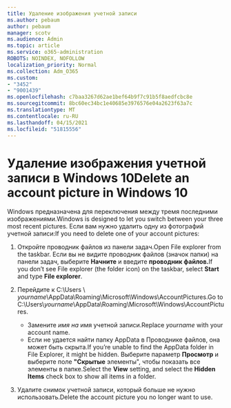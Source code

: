 ```yaml
---
title: Удаление изображения учетной записи
ms.author: pebaum
author: pebaum
manager: scotv
ms.audience: Admin
ms.topic: article
ms.service: o365-administration
ROBOTS: NOINDEX, NOFOLLOW
localization_priority: Normal
ms.collection: Adm_O365
ms.custom:
- "3452"
- "9001439"
ms.openlocfilehash: c7baa3267d62ae1bef64b9f7c91b5f8aedfcbc8e
ms.sourcegitcommit: 8bc60ec34bc1e40685e3976576e04a2623f63a7c
ms.translationtype: MT
ms.contentlocale: ru-RU
ms.lasthandoff: 04/15/2021
ms.locfileid: "51815556"
---
```

# <a name="delete-an-account-picture-in-windows-10"></a><span data-ttu-id="14882-102">Удаление изображения учетной записи в Windows 10</span><span class="sxs-lookup"><span data-stu-id="14882-102">Delete an account picture in Windows 10</span></span>

<span data-ttu-id="14882-103">Windows предназначена для переключения между тремя последними изображениями.</span><span class="sxs-lookup"><span data-stu-id="14882-103">Windows is designed to let you switch between your three most recent pictures.</span></span> <span data-ttu-id="14882-104">Если вам нужно удалить одну из фотографий учетной записи:</span><span class="sxs-lookup"><span data-stu-id="14882-104">If you need to delete one of your account pictures:</span></span>

1. <span data-ttu-id="14882-105">Откройте проводник файлов из панели задач.</span><span class="sxs-lookup"><span data-stu-id="14882-105">Open File explorer from the taskbar.</span></span> <span data-ttu-id="14882-106">Если вы не видите проводник файлов (значок папки) на панели задач, выберите **Начните** и введите **проводник файлов.**</span><span class="sxs-lookup"><span data-stu-id="14882-106">If you don’t see File explorer (the folder icon) on the taskbar, select **Start** and type **File explorer**.</span></span>

2. <span data-ttu-id="14882-107">Перейдите к C:\Users \\ *yourname*\AppData\Roaming\Microsoft\Windows\AccountPictures.</span><span class="sxs-lookup"><span data-stu-id="14882-107">Go to C:\Users\\*yourname*\AppData\Roaming\Microsoft\Windows\AccountPictures.</span></span> 
    - <span data-ttu-id="14882-108">Замените *имя на* имя учетной записи.</span><span class="sxs-lookup"><span data-stu-id="14882-108">Replace *yourname* with your account name.</span></span>
    - <span data-ttu-id="14882-109">Если не удается найти папку AppData в Проводнике файлов, она может быть скрыта.</span><span class="sxs-lookup"><span data-stu-id="14882-109">If you’re unable to find the AppData folder in File Explorer, it might be hidden.</span></span> <span data-ttu-id="14882-110">Выберите параметр **Просмотр** и выберите поле **"Скрытые** элементы", чтобы показать все элементы в папке.</span><span class="sxs-lookup"><span data-stu-id="14882-110">Select the **View** setting, and select the **Hidden Items** check box to show all items in a folder.</span></span>

3. <span data-ttu-id="14882-111">Удалите снимок учетной записи, который больше не нужно использовать.</span><span class="sxs-lookup"><span data-stu-id="14882-111">Delete the account picture you no longer want to use.</span></span>
 
 